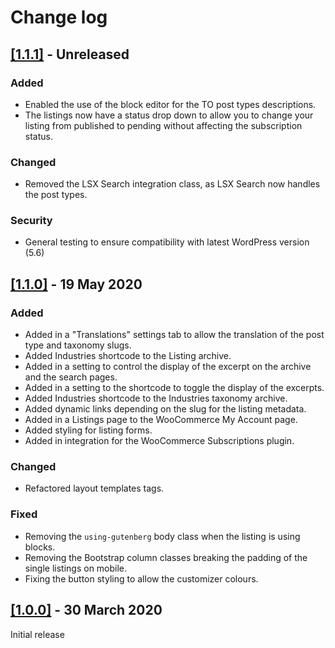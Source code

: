# Change log

## [[1.1.1]](https://github.com/lightspeeddevelopment/lsx-business-directory/releases/tag/1.1.1) - Unreleased

### Added
- Enabled the use of the block editor for the TO post types descriptions.
- The listings now have a status drop down to allow you to change your listing from published to pending without affecting the subscription status.

### Changed
- Removed the LSX Search integration class, as LSX Search now handles the post types.

### Security
- General testing to ensure compatibility with latest WordPress version (5.6)

## [[1.1.0]](https://github.com/lightspeeddevelopment/lsx-business-directory/releases/tag/1.1.0) - 19 May 2020

### Added
- Added in a "Translations" settings tab to allow the translation of the post type and taxonomy slugs.
- Added Industries shortcode to the Listing archive.
- Added in a setting to control the display of the excerpt on the archive and the search pages.
- Added in a setting to the shortcode to toggle the display of the excerpts.
- Added Industries shortcode to the Industries taxonomy archive.
- Added dynamic links depending on the slug for the listing metadata.
- Added in a Listings page to the WooCommerce My Account page.
- Added styling for listing forms.
- Added in integration for the WooCommerce Subscriptions plugin.

### Changed
- Refactored layout templates tags.

### Fixed
- Removing the `using-gutenberg` body class when the listing is using blocks.
- Removing the Bootstrap column classes breaking the padding of the single listings on mobile.
- Fixing the button styling to allow the customizer colours.


## [[1.0.0]](https://github.com/lightspeeddevelopment/lsx-business-directory/releases/tag/1.0.0) - 30 March 2020
Initial release
